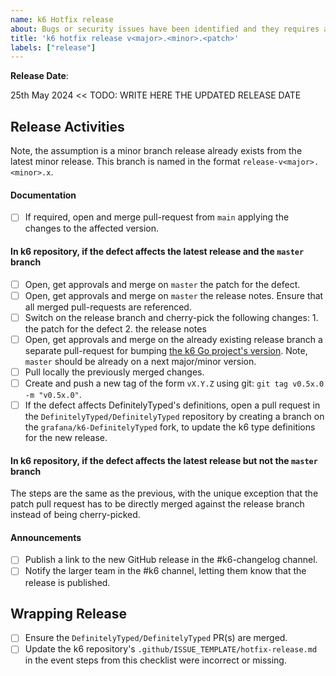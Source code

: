```yaml
---
name: k6 Hotfix release
about: Bugs or security issues have been identified and they requires a patch release.
title: 'k6 hotfix release v<major>.<minor>.<patch>'
labels: ["release"]
---
```


**Release Date**:

25th May 2024 <<  TODO: WRITE HERE THE UPDATED RELEASE DATE

## Release Activities

Note, the assumption is a minor branch release already exists from the latest minor release. This branch is named in the format `release-v<major>.<minor>.x`.

#### Documentation

- [ ] If required, open and merge pull-request from `main` applying the changes to the affected version.

#### In k6 repository, if the defect affects the latest release and the `master` branch

- [ ] Open, get approvals and merge on `master` the patch for the defect.
- [ ] Open, get approvals and merge on `master` the release notes. Ensure that all merged pull-requests are referenced.
- [ ] Switch on the release branch and cherry-pick the following changes:
      1. the patch for the defect
      2. the release notes
- [ ] Open, get approvals and merge on the already existing release branch a separate pull-request for bumping [the k6 Go project's version](https://github.com/grafana/k6/blob/master/lib/consts/consts.go#L11-L12). Note, `master` should be already on a next major/minor version.
- [ ] Pull locally the previously merged changes.
- [ ] Create and push a new tag of the form `vX.Y.Z` using git: `git tag v0.5x.0 -m "v0.5x.0"`.
- [ ] If the defect affects DefinitelyTyped's definitions, open a pull request in the `DefinitelyTyped/DefinitelyTyped` repository by creating a branch on the `grafana/k6-DefinitelyTyped` fork, to update the k6 type definitions for the new release.

#### In k6 repository, if the defect affects the latest release but not the `master` branch

The steps are the same as the previous, with the unique exception that the patch pull request has to be directly merged against the release branch instead of being cherry-picked.

#### Announcements

- [ ] Publish a link to the new GitHub release in the #k6-changelog channel.
- [ ] Notify the larger team in the #k6 channel, letting them know that the release is published.

## Wrapping Release

- [ ] Ensure the `DefinitelyTyped/DefinitelyTyped` PR(s) are merged.
- [ ] Update the k6 repository's `.github/ISSUE_TEMPLATE/hotfix-release.md` in the event steps from this checklist were incorrect or missing.
